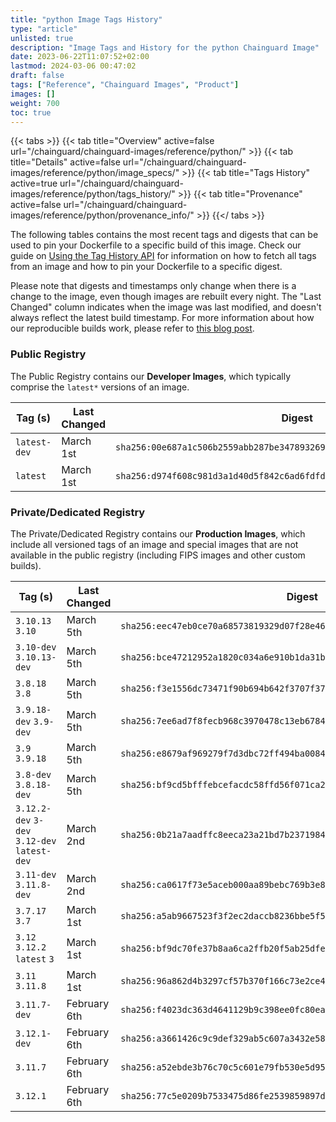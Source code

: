 ```yaml
---
title: "python Image Tags History"
type: "article"
unlisted: true
description: "Image Tags and History for the python Chainguard Image"
date: 2023-06-22T11:07:52+02:00
lastmod: 2024-03-06 00:47:02
draft: false
tags: ["Reference", "Chainguard Images", "Product"]
images: []
weight: 700
toc: true
---
```


{{< tabs >}}
{{< tab title="Overview" active=false url="/chainguard/chainguard-images/reference/python/" >}}
{{< tab title="Details" active=false url="/chainguard/chainguard-images/reference/python/image_specs/" >}}
{{< tab title="Tags History" active=true url="/chainguard/chainguard-images/reference/python/tags_history/" >}}
{{< tab title="Provenance" active=false url="/chainguard/chainguard-images/reference/python/provenance_info/" >}}
{{</ tabs >}}

The following tables contains the most recent tags and digests that can be used to pin your Dockerfile to a specific build of this image. Check our guide on [Using the Tag History API](/chainguard/chainguard-images/using-the-tag-history-api/) for information on how to fetch all tags from an image and how to pin your Dockerfile to a specific digest.

Please note that digests and timestamps only change when there is a change to the image, even though images are rebuilt every night. The "Last Changed" column indicates when the image was last modified, and doesn't always reflect the latest build timestamp. For more information about how our reproducible builds work, please refer to [this blog post](https://www.chainguard.dev/unchained/reproducing-chainguards-reproducible-image-builds).

### Public Registry
The Public Registry contains our **Developer Images**, which typically comprise the `latest*` versions of an image.

| Tag (s)       | Last Changed | Digest                                                                    |
|---------------|--------------|---------------------------------------------------------------------------|
|  `latest-dev` | March 1st    | `sha256:00e687a1c506b2559abb287be347893269c03b749ccefcc0ee511b9c7bfbede4` |
|  `latest`     | March 1st    | `sha256:d974f608c981d3a1d40d5f842c6ad6fdfd9f8743f7a028c1c8d28a8154cad7cb` |


### Private/Dedicated Registry
The Private/Dedicated Registry contains our **Production Images**, which include all versioned tags of an image and special images that are not available in the public registry (including FIPS images and other custom builds).

| Tag (s)                                       | Last Changed | Digest                                                                    |
|-----------------------------------------------|--------------|---------------------------------------------------------------------------|
|  `3.10.13` `3.10`                             | March 5th    | `sha256:eec47eb0ce70a68573819329d07f28e468883deabbf3ade1c2cd14a47183a9ab` |
|  `3.10-dev` `3.10.13-dev`                     | March 5th    | `sha256:bce47212952a1820c034a6e910b1da31bd6b65a5a9a0dac1eb01abddd8ffb1be` |
|  `3.8.18` `3.8`                               | March 5th    | `sha256:f3e1556dc73471f90b694b642f3707f37249e51f756bd9601474a13bac2747e1` |
|  `3.9.18-dev` `3.9-dev`                       | March 5th    | `sha256:7ee6ad7f8fecb968c3970478c13eb6784c521cef46368b435f8f1f4d605f32ab` |
|  `3.9` `3.9.18`                               | March 5th    | `sha256:e8679af969279f7d3dbc72ff494ba00842487b03c8ce2c3e6a8766fa2142ca3a` |
|  `3.8-dev` `3.8.18-dev`                       | March 5th    | `sha256:bf9cd5bfffebcefacdc58ffd56f071ca221788457491ee28f4a47f8a31a0f608` |
|  `3.12.2-dev` `3-dev` `3.12-dev` `latest-dev` | March 2nd    | `sha256:0b21a7aadffc8eeca23a21bd7b237198487d06f998f08f67aff580e3b6abd7be` |
|  `3.11-dev` `3.11.8-dev`                      | March 2nd    | `sha256:ca0617f73e5aceb000aa89bebc769b3e87f800ba8c90f58c0964247d061b4a6f` |
|  `3.7.17` `3.7`                               | March 1st    | `sha256:a5ab9667523f3f2ec2daccb8236bbe5f5bdf4be29a2b960068f90faa06caa649` |
|  `3.12` `3.12.2` `latest` `3`                 | March 1st    | `sha256:bf9dc70fe37b8aa6ca2ffb20f5ab25dfea7755a322b47939d049a9ab91ebf53f` |
|  `3.11` `3.11.8`                              | March 1st    | `sha256:96a862d4b3297cf57b370f166c73e2ce44f2faadd680085026028b96fd514f3d` |
|  `3.11.7-dev`                                 | February 6th | `sha256:f4023dc363d4641129b9c398ee0fc80ea92cf9f52e8320398f7f8555310f6c42` |
|  `3.12.1-dev`                                 | February 6th | `sha256:a3661426c9c9def329ab5c607a3432e58042a6dd8f996e959e152962ea33baa5` |
|  `3.11.7`                                     | February 6th | `sha256:a52ebde3b76c70c5c601e79fb530e5d95cf1d9c53bf0b3c11b2ba40d32bc42bc` |
|  `3.12.1`                                     | February 6th | `sha256:77c5e0209b7533475d86fe2539859897d65f58297546ad4f8c70f93ca743c594` |

